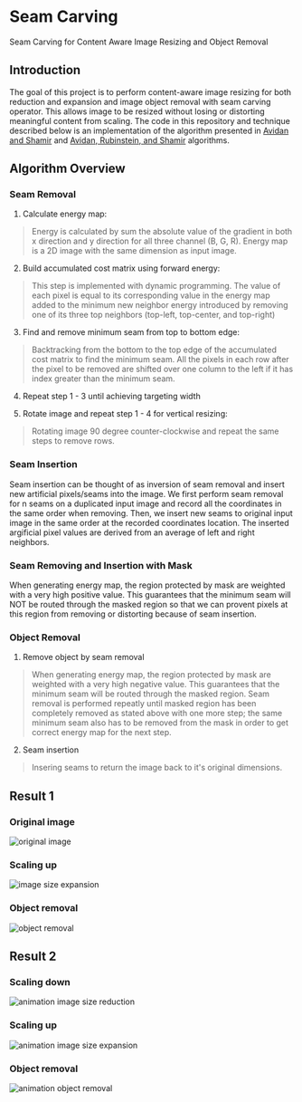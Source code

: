 # Seam Carving
Seam Carving for Content Aware Image Resizing and Object Removal

## Introduction
The goal of this project is to perform content-aware image resizing for both reduction and expansion and image object removal with seam carving operator. This allows image to be resized without losing or distorting meaningful content from scaling. The code in this repository and technique described below is an implementation of the algorithm presented in [Avidan and Shamir](http://graphics.cs.cmu.edu/courses/15-463/2007_fall/hw/proj2/imret.pdf) and [Avidan, Rubinstein, and Shamir](http://www.merl.com/publications/docs/TR2008-064.pdf) algorithms.

## Algorithm Overview
### Seam Removal
1. Calculate energy map: 
>Energy is calculated by sum the absolute value of the gradient in both x direction and y direction for all three channel (B, G, R). Energy map is a 2D image with the same dimension as input image.

2. Build accumulated cost matrix using forward energy: 
>This step is implemented with dynamic programming. The value of each pixel is equal to its corresponding value in the energy map added to the minimum new neighbor energy introduced by removing one of its three top neighbors (top-left, top-center, and top-right)

3. Find and remove minimum seam from top to bottom edge: 
>Backtracking from the bottom to the top edge of the accumulated cost matrix to find the minimum seam. All the pixels in each row after the pixel to be removed are shifted over one column to the left if it has index greater than the minimum seam.

4. Repeat step 1 - 3 until achieving targeting width 

5. Rotate image and repeat step 1 - 4 for vertical resizing: 
>Rotating image 90 degree counter-clockwise and repeat the same steps to remove rows.

### Seam Insertion
Seam insertion can be thought of as inversion of seam removal and insert new artificial pixels/seams into the image. We first perform seam removal for n seams on a duplicated input image and record all the coordinates in the same order when removing. Then, we insert new seams to original input image in the same order at the recorded coordinates location. The inserted argificial pixel values are derived from an average of left and right neighbors.

### Seam Removing and Insertion with Mask
When generating energy map, the region protected by mask are weighted with a very high positive value. This guarantees that the minimum seam will NOT be routed through the masked region so that we can provent pixels at this region from removing or distorting because of seam insertion.

### Object Removal
1. Remove object by seam removal
>When generating energy map, the region protected by mask are weighted with a very high negative value. This guarantees that the minimum seam will be routed through the masked region. Seam removal is performed repeatly until masked region has been completely removed as stated above with one more step; the same minimum seam also has to be removed from the mask in order to get correct energy map for the next step.

2. Seam insertion
>Insering seams to return the image back to it's original dimensions. 

## Result 1
### Original image
![original image](https://github.com/vivianhylee/seam-carving/raw/master/example/image6.jpg)

### Scaling up 
![image size expansion](https://github.com/vivianhylee/seam-carving/raw/master/example/image17_result.png)

### Object removal
![object removal](https://github.com/vivianhylee/seam-carving/raw/master/example/image22_result.png)

## Result 2
### Scaling down
![animation image size reduction](https://github.com/vivianhylee/seam-carving/raw/master/example/image05_video.gif)

### Scaling up 
![animation image size expansion](https://github.com/vivianhylee/seam-carving/raw/master/example/image7_video.gif)

### Object removal
![animation object removal](https://github.com/vivianhylee/seam-carving/raw/master/example/image11_video.gif)
